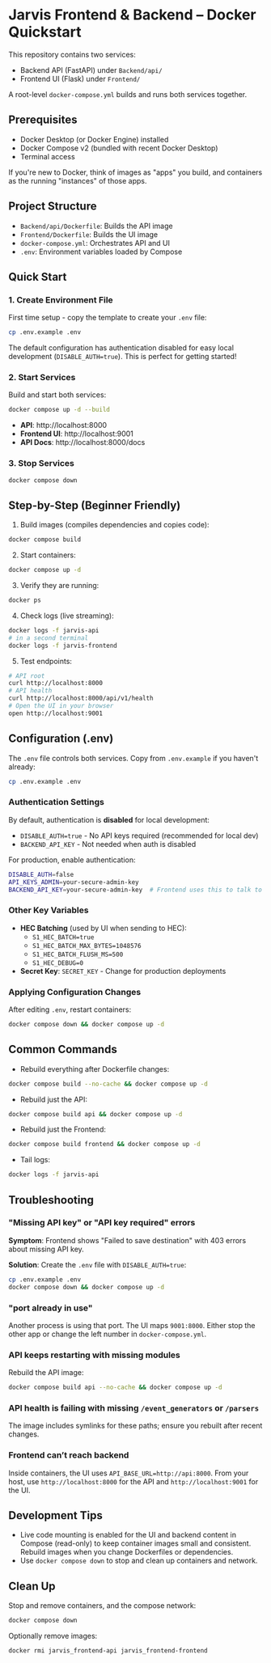 # Jarvis Frontend & Backend – Docker Quickstart

This repository contains two services:
- Backend API (FastAPI) under `Backend/api/`
- Frontend UI (Flask) under `Frontend/`

A root-level `docker-compose.yml` builds and runs both services together.

## Prerequisites
- Docker Desktop (or Docker Engine) installed
- Docker Compose v2 (bundled with recent Docker Desktop)
- Terminal access

If you're new to Docker, think of images as "apps" you build, and containers as the running "instances" of those apps.

## Project Structure
- `Backend/api/Dockerfile`: Builds the API image
- `Frontend/Dockerfile`: Builds the UI image
- `docker-compose.yml`: Orchestrates API and UI
- `.env`: Environment variables loaded by Compose

## Quick Start

### 1. Create Environment File
First time setup - copy the template to create your `.env` file:
```bash
cp .env.example .env
```

The default configuration has authentication disabled for easy local development (`DISABLE_AUTH=true`). This is perfect for getting started!

### 2. Start Services
Build and start both services:
```bash
docker compose up -d --build
```
- **API**: http://localhost:8000
- **Frontend UI**: http://localhost:9001
- **API Docs**: http://localhost:8000/docs

### 3. Stop Services
```bash
docker compose down
```

## Step-by-Step (Beginner Friendly)
1. Build images (compiles dependencies and copies code):
```bash
docker compose build
```
2. Start containers:
```bash
docker compose up -d
```
3. Verify they are running:
```bash
docker ps
```
4. Check logs (live streaming):
```bash
docker logs -f jarvis-api
# in a second terminal
docker logs -f jarvis-frontend
```
5. Test endpoints:
```bash
# API root
curl http://localhost:8000
# API health
curl http://localhost:8000/api/v1/health
# Open the UI in your browser
open http://localhost:9001
```

## Configuration (.env)

The `.env` file controls both services. Copy from `.env.example` if you haven't already:
```bash
cp .env.example .env
```

### Authentication Settings
By default, authentication is **disabled** for local development:
- `DISABLE_AUTH=true` - No API keys required (recommended for local dev)
- `BACKEND_API_KEY` - Not needed when auth is disabled

For production, enable authentication:
```bash
DISABLE_AUTH=false
API_KEYS_ADMIN=your-secure-admin-key
BACKEND_API_KEY=your-secure-admin-key  # Frontend uses this to talk to backend
```

### Other Key Variables
- **HEC Batching** (used by UI when sending to HEC):
  - `S1_HEC_BATCH=true`
  - `S1_HEC_BATCH_MAX_BYTES=1048576`
  - `S1_HEC_BATCH_FLUSH_MS=500`
  - `S1_HEC_DEBUG=0`
- **Secret Key**: `SECRET_KEY` - Change for production deployments

### Applying Configuration Changes
After editing `.env`, restart containers:
```bash
docker compose down && docker compose up -d
```

## Common Commands
- Rebuild everything after Dockerfile changes:
```bash
docker compose build --no-cache && docker compose up -d
```
- Rebuild just the API:
```bash
docker compose build api && docker compose up -d
```
- Rebuild just the Frontend:
```bash
docker compose build frontend && docker compose up -d
```
- Tail logs:
```bash
docker logs -f jarvis-api
```

## Troubleshooting
### "Missing API key" or "API key required" errors
**Symptom**: Frontend shows "Failed to save destination" with 403 errors about missing API key.

**Solution**: Create the `.env` file with `DISABLE_AUTH=true`:
```bash
cp .env.example .env
docker compose down && docker compose up -d
```

### "port already in use"
Another process is using that port. The UI maps `9001:8000`. Either stop the other app or change the left number in `docker-compose.yml`.

### API keeps restarting with missing modules
Rebuild the API image: 
```bash
docker compose build api --no-cache && docker compose up -d
```

### API health is failing with missing `/event_generators` or `/parsers`
The image includes symlinks for these paths; ensure you rebuilt after recent changes.

### Frontend can’t reach backend
Inside containers, the UI uses `API_BASE_URL=http://api:8000`. From your host, use `http://localhost:8000` for the API and `http://localhost:9001` for the UI.

## Development Tips
- Live code mounting is enabled for the UI and backend content in Compose (read-only) to keep container images small and consistent. Rebuild images when you change Dockerfiles or dependencies.
- Use `docker compose down` to stop and clean up containers and network.

## Clean Up
Stop and remove containers, and the compose network:
```bash
docker compose down
```
Optionally remove images:
```bash
docker rmi jarvis_frontend-api jarvis_frontend-frontend
```
